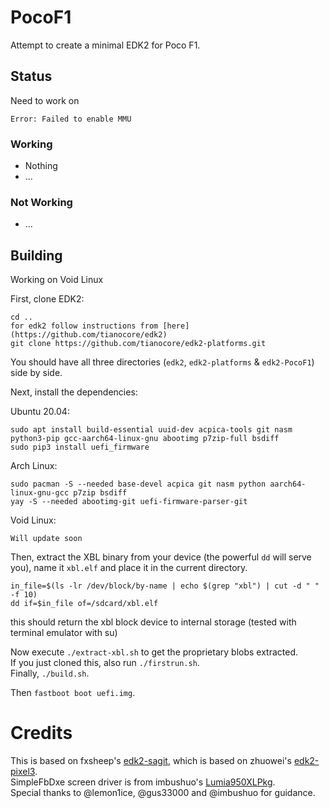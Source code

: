 # PocoF1
Attempt to create a minimal EDK2 for Poco F1.

## Status
Need to work on
```
Error: Failed to enable MMU
```
### Working
* Nothing
* ...

### Not Working
* ...

## Building
Working on Void Linux

First, clone EDK2:
```
cd ..
for edk2 follow instructions from [here](https://github.com/tianocore/edk2)
git clone https://github.com/tianocore/edk2-platforms.git
```

You should have all three directories (`edk2`, `edk2-platforms` & `edk2-PocoF1`) side by side.

Next, install the dependencies:

Ubuntu 20.04:
```
sudo apt install build-essential uuid-dev acpica-tools git nasm python3-pip gcc-aarch64-linux-gnu abootimg p7zip-full bsdiff
sudo pip3 install uefi_firmware
```

Arch Linux:
```
sudo pacman -S --needed base-devel acpica git nasm python aarch64-linux-gnu-gcc p7zip bsdiff
yay -S --needed abootimg-git uefi-firmware-parser-git
```
Void Linux:

```
Will update soon

```

Then, extract the XBL binary from your device (the powerful `dd` will serve you), name it `xbl.elf` and place it in the current directory.

```
in_file=$(ls -lr /dev/block/by-name | echo $(grep "xbl") | cut -d " " -f 10)
dd if=$in_file of=/sdcard/xbl.elf

```
this should return the xbl block device to internal storage
(tested with terminal emulator with su)


Now execute `./extract-xbl.sh` to get the proprietary blobs extracted.  
If you just cloned this, also run `./firstrun.sh`.  
Finally, `./build.sh`.

Then `fastboot boot uefi.img`.

# Credits
This is based on fxsheep's [edk2-sagit](https://github.com/UEFI4Phone/edk2-sagit), which is based on zhuowei's [edk2-pixel3](https://github.com/Pixel3Dev/edk2-pixel3).  
SimpleFbDxe screen driver is from imbushuo's [Lumia950XLPkg](https://github.com/WOA-Project/Lumia950XLPkg).  
Special thanks to @lemon1ice, @gus33000 and @imbushuo for guidance.

